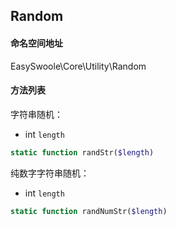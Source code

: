 ## Random

#### 命名空间地址

EasySwoole\Core\Utility\Random

#### 方法列表

字符串随机：

- int `length`

```php
static function randStr($length)
```

纯数字字符串随机：

- int `length`

```php
static function randNumStr($length)
```

